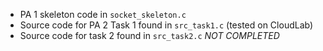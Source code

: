 - PA 1 skeleton code in `socket_skeleton.c`
- Source code for PA 2 Task 1 found in `src_task1.c` (tested on CloudLab)
- Source code for task 2 found in `src_task2.c` *NOT COMPLETED*
